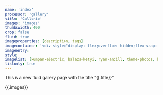 ```yaml
---
name: 'index'
processor: 'gallery'
title: 'Gallerie'
images: 'images'
thumbswidth: 400
crop: false
fluid: true
imageproperties: [description, tags]
imagecontainer: '<div style="display: flex;overflow: hidden;flex-wrap: wrap;justify-content: center;">{{`{{.images}}`}}</div>'
imageentry: 
style: 
imagelist: [kumpan-electric, balazs-ketyi, ryan-ancill, theme-photos, brad-neathery, budka-damdinsuren, faizur-rehman, glenn-carstens-peters, kelly-sikkema ]
listonly: true
---
```

This is a new fluid gallery page with the title "{{.title}}"

{{.images}}